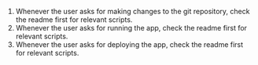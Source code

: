  1. Whenever the user asks for making changes to the git repository, check the readme first for relevant scripts.
 2. Whenever the user asks for running the app, check the readme first for relevant scripts.
 3. Whenever the user asks for deploying the app, check the readme first for relevant scripts.